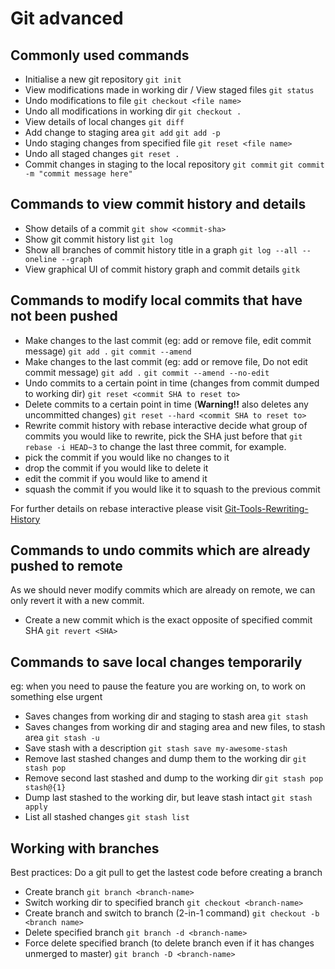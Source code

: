 # Git advanced

## Commonly used commands
- Initialise a new git repository
`git init`
- View modifications made in working dir / View staged files
`git status`
- Undo modifications to file
`git checkout <file name>`
- Undo all modifications in working dir
`git checkout .`
- View details of local changes
`git diff`
- Add change to staging area
`git add`
`git add -p`
- Undo staging changes from specified file
`git reset <file name> `
- Undo all staged changes
`git reset .`
- Commit changes in staging to the local repository
`git commit`
`git commit -m "commit message here"`

## Commands to view commit history and details
- Show details of a commit
`git show <commit-sha>`
- Show git commit history list
`git log`
- Show all branches of commit history title in a graph
`git log --all --oneline --graph`
- View graphical UI of commit history graph and commit details
`gitk`

## Commands to modify local commits that have not been pushed
- Make changes to the last commit (eg: add or remove file, edit commit message)
`git add .`
`git commit --amend`
- Make changes to the last commit (eg: add or remove file, Do not edit commit message)
`git add .`
`git commit --amend --no-edit`
- Undo commits to a certain point in time (changes from commit dumped to working dir)
`git reset <commit SHA to reset to> `
- Delete commits to a certain point in time (**Warning!!** also deletes any uncommitted changes)
`git reset --hard <commit SHA to reset to> `
- Rewrite commit history with rebase interactive
decide what group of commits you would like to rewrite, pick the SHA just before that 
`git rebase -i HEAD~3` to change the last three commit, for example.
- pick the commit if you would like no changes to it
- drop the commit if you would like to delete it
- edit the commit if you would like to amend it
- squash the commit if you would like it to squash to the previous commit

For further details on rebase interactive please visit [Git-Tools-Rewriting-History](https://git-scm.com/book/en/v2/Git-Tools-Rewriting-History) 

## Commands to undo commits which are already pushed to remote
As we should never modify commits which are already on remote, we can only revert it with a new commit.
- Create a new commit which is the exact opposite of specified commit SHA
`git revert <SHA>`

## Commands to save local changes temporarily
eg: when you need to pause the feature you are working on, to work on something else urgent

- Saves changes from working dir and staging to stash area
`git stash`
- Saves changes from working dir and staging area and new files, to stash area
`git stash -u`
- Save stash with a description
`git stash save my-awesome-stash`
- Remove last stashed changes and dump them to the working dir
`git stash pop`
- Remove second last stashed and dump to the working dir
`git stash pop stash@{1}`
- Dump last stashed to the working dir, but leave stash intact
`git stash apply`
- List all stashed changes
`git stash list`

## Working with branches
Best practices: Do a git pull to get the lastest code before creating a branch
- Create branch
`git branch <branch-name>`
- Switch working dir to specified branch
`git checkout <branch-name>`
- Create branch and switch to branch (2-in-1 command)
`git checkout -b <branch name>`
- Delete specified branch
`git branch -d <branch-name>`
- Force delete specified branch (to delete branch even if it has changes unmerged to master)
`git branch -D <branch-name>`

